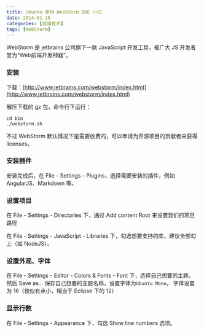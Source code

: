 ```yaml
---
title: Ubuntu 使用 WebStorm IDE 小记
date: 2014-01-16
categories: [前端技术]
tags: [WebStorm]
---
```


WebStorm 是 jetbrains 公司旗下一款 JavaScript 开发工具，被广大 JS 开发者誉为“Web前端开发神器”。

### 安装

下载：[http://www.jetbrains.com/webstorm/index.html](http://www.jetbrains.com/webstorm/index.html)

解压下载的 gz 包，命令行下运行：

```
cd bin
./webstorm.sh
```

不过 WebStorm 默认情况下是需要收费的，可以申请为开源项目的贡献者来获得 licenses。

### 安装插件

安装完成后，在 File - Settings - Plugins，选择需要安装的插件，例如 AngularJS、Markdown 等。

### 设置项目

在 File - Settings - Directories 下，通过 Add content Root 来设置我们的项目路径

在 File - Settings - JavaScript - Libraries 下，勾选想要支持的库，建议全部勾上（如 NodeJS）。

### 设置外观、字体

在 File - Settings - Editor - Colors & Fonts - Font 下，选择自己想要的主题，
然后 Save as... 保存自己想要的主题名称，设置字体为```Ubuntu Mono```，
字体设置为 16（貌似有点小，相当于 Eclipse 下的 12）

### 显示行数

在 File - Settings - Appearance 下，勾选 Show line numbers 选项。
